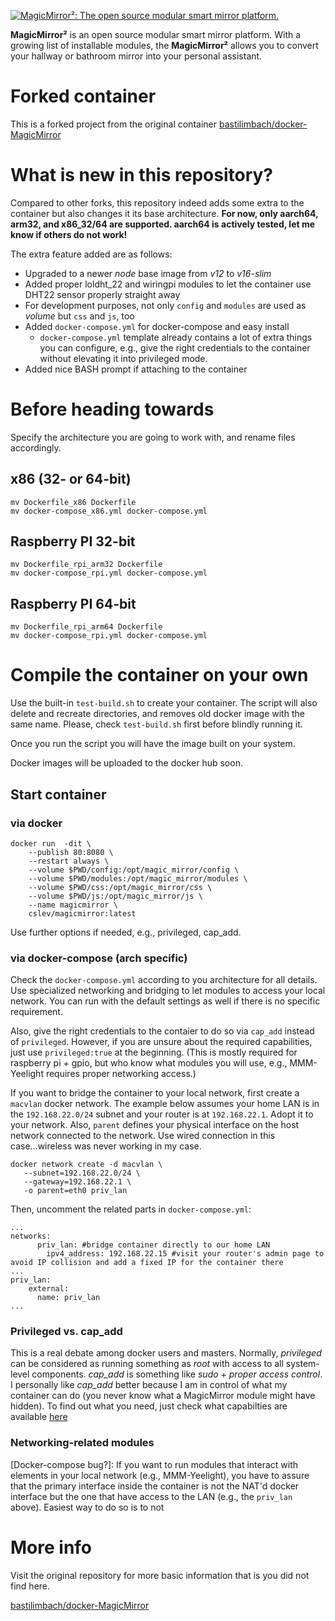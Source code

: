 [![MagicMirror²: The open source modular smart mirror platform. ](https://github.com/MichMich/MagicMirror/raw/master/.github/header.png)](https://github.com/MichMich/MagicMirror)

**MagicMirror²** is an open source modular smart mirror platform. With a growing list of installable modules, the **MagicMirror²** allows you to convert your hallway or bathroom mirror into your personal assistant.

# Forked container
This is a forked project from the original container [bastilimbach/docker-MagicMirror](https://github.com/bastilimbach/docker-MagicMirror)

# What is new in this repository?
Compared to other forks, this repository indeed adds some extra to the container but also changes it its base architecture.
**For now, only aarch64, arm32, and x86_32/64 are supported. aarch64 is actively tested, let me know if others do not work!**

The extra feature added are as follows:
 - Upgraded to a newer *node* base image from *v12* to *v16-slim*
 - Added proper loldht_22 and wiringpi modules to let the container use DHT22 sensor properly straight away
 - For development purposes, not only `config` and `modules` are used as *volume* but `css` and `js`, too
 - Added `docker-compose.yml` for docker-compose and easy install
    - `docker-compose.yml` template already contains a lot of extra things you can configure, e.g., give the right credentials to the container without elevating it into privileged mode.
- Added nice BASH prompt if attaching to the container

# Before heading towards
Specify the architecture you are going to work with, and rename files accordingly.
## x86 (32- or 64-bit)
```
mv Dockerfile_x86 Dockerfile
mv docker-compose_x86.yml docker-compose.yml
```
## Raspberry PI 32-bit
```
mv Dockerfile_rpi_arm32 Dockerfile
mv docker-compose_rpi.yml docker-compose.yml
```
## Raspberry PI 64-bit
```
mv Dockerfile_rpi_arm64 Dockerfile
mv docker-compose_rpi.yml docker-compose.yml
```

# Compile the container on your own
Use the built-in `test-build.sh` to create your container. The script will also delete and recreate directories, and removes old docker image with the same name. Please, check `test-build.sh` first before blindly running it.

Once you run the script you will have the image built on your system.

Docker images will be uploaded to the docker hub soon.


## Start container
### via docker
```
docker run  -dit \
	--publish 80:8080 \
	--restart always \
	--volume $PWD/config:/opt/magic_mirror/config \
	--volume $PWD/modules:/opt/magic_mirror/modules \
	--volume $PWD/css:/opt/magic_mirror/css \
	--volume $PWD/js:/opt/magic_mirror/js \
	--name magicmirror \
	cslev/magicmirror:latest
```
Use further options if needed, e.g., privileged, cap_add.

### via docker-compose (arch specific)
Check the `docker-compose.yml` according to you architecture for all details. 
Use specialized networking and bridging to let modules to access your local network.
You can run with the default settings as well if there is no specific requirement. 

Also, give the right credentials to the contaier to do so via `cap_add` instead of `privileged`. However, if you are unsure about the required capabilities, just use `privileged:true` at the beginning. 
(This is mostly required for raspberry pi + gpio, but who know what modules you will use, e.g., MMM-Yeelight requires proper networking access.)

If you want to bridge the container to your local network, first create a `macvlan` docker network. The example below assumes your home LAN is in the `192.168.22.0/24` subnet and your router is at `192.168.22.1`. Adopt it to your network. Also, `parent` defines your physical interface on the host network connected to the network. Use wired connection in this case...wireless was never working in my case.
```
docker network create -d macvlan \
   --subnet=192.168.22.0/24 \
   --gateway=192.168.22.1 \
   -o parent=eth0 priv_lan
```

Then, uncomment the related parts in `docker-compose.yml`:
```
...
networks:
      priv_lan: #bridge container directly to our home LAN
        ipv4_address: 192.168.22.15 #visit your router's admin page to avoid IP collision and add a fixed IP for the container there
...
priv_lan:
    external:
      name: priv_lan
...
```

### Privileged vs. cap_add
This is a real debate among docker users and masters. Normally, *privileged* can be considered as running something as *root* with access to all system-level components. *cap_add* is something like *sudo* + *proper access control*. I personally like *cap_add* better because I am in control of what my container can do (you never know what a MagicMirror module might have hidden). To find out what you need, just check what capabilties are available [here](https://docs.docker.com/engine/reference/run/)

### Networking-related modules
[Docker-compose bug?]: If you want to run modules that interact with elements in your local network (e.g., MMM-Yeelight), you have to assure that the primary interface inside the container is not the NAT'd docker interface but the one that have access to the LAN (e.g., the `priv_lan` above).
Easiest way to do so is to not 

# More info
Visit the original repository for more basic information that is you did not find here.

[bastilimbach/docker-MagicMirror](https://github.com/bastilimbach/docker-MagicMirror)
